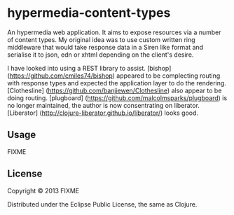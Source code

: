 # hypermedia-content-types

An hypermedia web application. It aims to expose resources via a number of
content types. My original idea was to use custom written ring middleware that
would take response data in a Siren like format and serialise it to json, edn
or xhtml depending on the client's desire.

I have looked into using a REST library to assist. [bishop]
(https://github.com/cmiles74/bishop) appeared to be complecting routing with
response types and expected the application layer to do the rendering.
[Clothesline] (https://github.com/banjiewen/Clothesline) also appear to be
doing routing.  [plugboard] (https://github.com/malcolmsparks/plugboard) is no
longer maintained, the author is now consentrating on liberator. [Liberator]
(http://clojure-liberator.github.io/liberator/) looks good.

## Usage

FIXME

## License

Copyright © 2013 FIXME

Distributed under the Eclipse Public License, the same as Clojure.
